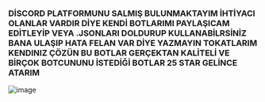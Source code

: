 ### DİSCORD PLATFORMUNU SALMIŞ BULUNMAKTAYIM İHTİYACI OLANLAR VARDIR DİYE KENDİ BOTLARIMI PAYLAŞICAM EDİTLEYİP VEYA .JSONLARI DOLDURUP KULLANABİLRSİNİZ BANA ULAŞIP HATA FELAN VAR DİYE YAZMAYIN TOKATLARIM KENDINIZ ÇÖZÜN BU BOTLAR GERÇEKTAN KALİTELİ VE BİRÇOK BOTCUNUNU İSTEDİĞİ BOTLAR 25 STAR GELİNCE ATARIM 

![image](https://user-images.githubusercontent.com/76821782/144748737-25430c4b-1c37-42f4-a901-b6e1a22d4752.png)


